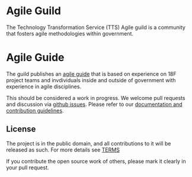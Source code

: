 # Agile Guild 
The Technology Transformation Service (TTS) Agile guild is a community that fosters agile methodologies within government.

# Agile Guide
The guild publishes an [agile guide](https://agile.18f.gov) that is based on  experience on 18F project teams and invdividuals inside and outside of government with experience in agile disciplines.  

This should be considered a work in progress.  We welcome pull requests and discussion via [github issues](https://github.com/18F/agile/issues). Please refer to our [documentation and contribution guidelines](https://github.com/18F/agile/blob/18f-pages/CONTRIBUTING.md).

## License

The project is in the public domain, and all contributions to it will be released as such. For more details see [TERMS](TERMS.md)

If you contribute the open source work of others, please mark it clearly in your pull request.
